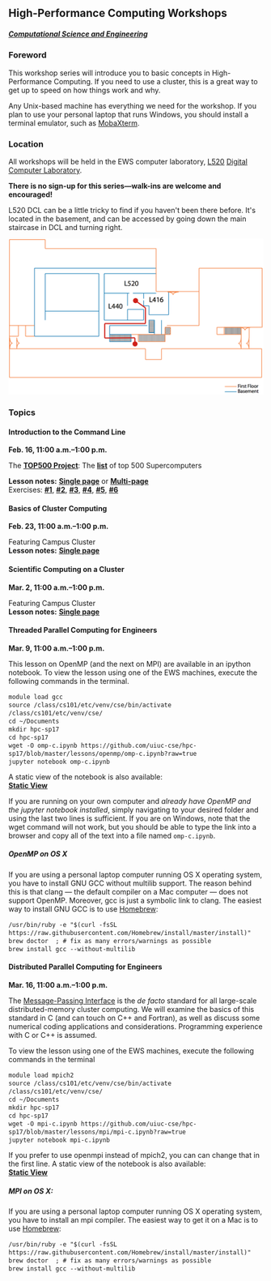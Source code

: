## High-Performance Computing Workshops
##### [Computational Science and Engineering](http://cse.illinois.edu/)

### Foreword

This workshop series will introduce you to basic concepts in High-Performance Computing.  If you need to use a cluster, this is a great way to get up to speed on how things work and why.

Any Unix-based machine has everything we need for the workshop. If you plan to use your personal laptop that runs Windows, you should install a terminal emulator, such as [MobaXterm](http://mobaxterm.mobatek.net/).


### Location

All workshops will be held in the EWS computer laboratory, [L520](http://ada.fs.illinois.edu/0210PLANB.html) [Digital Computer Laboratory](http://ada.fs.illinois.edu/0210.html).

**There is no sign-up for this series—walk-ins are welcome and encouraged!**

L520 DCL can be a little tricky to find if you haven't been there before. It's located in the basement, and can be accessed by going down the main staircase in DCL and turning right.

<p><img src="./img/map-l440.png" alt=""></p>

### Topics

#### Introduction to the Command Line

**Feb. 16, 11:00 a.m.–1:00 p.m.**

<p style="margin: 0px !important;">The <a href ="http://top500.org"><font style="font-weight: bold;">TOP500 Project</font></a>: The <a href ="http://top500.org/list/2016/11/"><font style="font-weight: bold;">list</font></a> of top 500 Supercomputers</p>
<!-- <h3 style="border: 0px; padding: 0px;">Linux command line</h3> -->
<p>
<b>Lesson notes:</b> <a href="./lessons/bash/single_page.html"><font style="font-weight:bold;">Single page</font></a> or
<a href="./lessons/bash/bash_multi.html">
	<font style="font-weight:bold;">Multi-page</font>
</a>
<br>
Exercises:
<a href="./lessons/bash/ex1.html"><font style="font-weight: bold;">#1</font></a>,
<a href="./lessons/bash/ex2.html"><font style="font-weight: bold;">#2</font></a>,
<a href="./lessons/bash/ex3.html"><font style="font-weight: bold;">#3</font></a>,
<a href="./lessons/bash/ex4.html"><font style="font-weight: bold;">#4</font></a>,
<a href="./lessons/bash/ex5.html"><font style="font-weight: bold;">#5</font></a>,
<a href="./lessons/bash/ex6.html"><font style="font-weight: bold;">#6</font></a>
</p>


#### Basics of Cluster Computing

**Feb. 23, 11:00 a.m.–1:00 p.m.**

Featuring Campus Cluster
<br>
<b>Lesson notes:</b> <a href="./lessons/scicomp/single_page.html"><font style="font-weight:bold;">Single page</font></a>

#### Scientific Computing on a Cluster

**Mar. 2, 11:00 a.m.–1:00 p.m.**

Featuring Campus Cluster
<br>
<b>Lesson notes:</b> <a href="./lessons/cc/cc_main.html"><font style="font-weight:bold;">Single page</font></a>

#### Threaded Parallel Computing for Engineers

**Mar. 9, 11:00 a.m.–1:00 p.m.**

This lesson on OpenMP (and the next on MPI) are available in an ipython notebook.  To view the lesson using one of the EWS machines, execute the following commands in the terminal.

```
module load gcc
source /class/cs101/etc/venv/cse/bin/activate /class/cs101/etc/venv/cse/
cd ~/Documents
mkdir hpc-sp17
cd hpc-sp17
wget -O omp-c.ipynb https://github.com/uiuc-cse/hpc-sp17/blob/master/lessons/openmp/omp-c.ipynb?raw=true
jupyter notebook omp-c.ipynb
```
A static view of the notebook is also available:
<br>
<a href="http://nbviewer.jupyter.org/github/uiuc-cse/hpc-sp17/blob/master/lessons/openmp/omp-c.ipynb"><font style="font-weight:bold;">Static View</font></a>

If you are running on your own computer and *already have OpenMP and the jupyter notebook installed*, simply navigating to your desired folder and using the last two lines is sufficient.  If you are on Windows, note that the wget command will not work, but you should be able to type the link into a browser and copy all of the text into a file named `omp-c.ipynb`.

##### OpenMP on OS X
If you are using a personal laptop computer running OS X operating system, you have to install GNU GCC without multilib support. The reason behind this is that clang — the default compiler on a Mac computer — does not support OpenMP. Moreover, gcc is just a symbolic link to clang. The easiest way to install GNU GCC is to use [Homebrew](https://brew.sh/):

```
/usr/bin/ruby -e "$(curl -fsSL https://raw.githubusercontent.com/Homebrew/install/master/install)"
brew doctor  ; # fix as many errors/warnings as possible
brew install gcc --without-multilib
```

#### Distributed Parallel Computing for Engineers

**Mar. 16, 11:00 a.m.–1:00 p.m.**

The [Message-Passing Interface](http://www.mcs.anl.gov/research/projects/mpi/) is the *de facto* standard for all large-scale distributed-memory cluster computing. We will examine the basics of this standard in C (and can touch on C++ and Fortran), as well as discuss some numerical coding applications and considerations. Programming experience with C or C++ is assumed.

To view the lesson using one of the EWS machines, execute the following commands in the terminal
```
module load mpich2
source /class/cs101/etc/venv/cse/bin/activate /class/cs101/etc/venv/cse/
cd ~/Documents
mkdir hpc-sp17
cd hpc-sp17
wget -O mpi-c.ipynb https://github.com/uiuc-cse/hpc-sp17/blob/master/lessons/mpi/mpi-c.ipynb?raw=true
jupyter notebook mpi-c.ipynb
```
If you prefer to use openmpi instead of mpich2, you can can change that in the first line.  A static view of the notebook is also available:
<br>
<a href="http://nbviewer.jupyter.org/github/uiuc-cse/hpc-sp17/blob/master/lessons/mpi/mpi-c.ipynb"><font style="font-weight:bold;">Static View</font></a>

##### MPI on OS X:
If you are using a personal laptop computer running OS X operating system, you have to install an mpi compiler. The easiest way to get it on a Mac is to use [Homebrew](https://brew.sh/):

```
/usr/bin/ruby -e "$(curl -fsSL https://raw.githubusercontent.com/Homebrew/install/master/install)"
brew doctor  ; # fix as many errors/warnings as possible
brew install gcc --without-multilib
```
